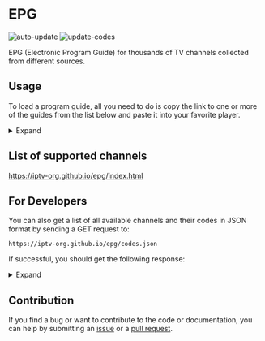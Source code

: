 # EPG

![auto-update](https://github.com/iptv-org/epg/actions/workflows/auto-update.yml/badge.svg)
![update-codes](https://github.com/iptv-org/epg/actions/workflows/update-codes.yml/badge.svg)

EPG (Electronic Program Guide) for thousands of TV channels collected from different sources.

## Usage

To load a program guide, all you need to do is copy the link to one or more of the guides from the list below and paste it into your favorite player.

<details>
<summary>Expand</summary>
<br>

<table>
  <thead>
    <tr><th align="left">Country</th><th align="left">EPG</th></tr>
  </thead>
  <tbody>
    <tr><td align="left" rowspan="2" valign="top" nowrap>🇦🇫 Afghanistan</td><td align="left" nowrap><code>https://iptv-org.github.io/epg/guides/arianaafgtv.com.guide.xml</code></td></tr>
    <tr><td align="left" nowrap><code>https://iptv-org.github.io/epg/guides/arianatelevision.com.guide.xml</code></td></tr>
    <tr><td align="left" nowrap>🇦🇱 Albania</td><td align="left" nowrap><code>https://iptv-org.github.io/epg/guides/tvprofil.com.guide.xml</code></td></tr>
    <tr><td align="left" nowrap>🇩🇿 Algeria</td><td align="left" nowrap><code>https://iptv-org.github.io/epg/guides/elcinema.com.guide.xml</code></td></tr>
    <tr><td align="left" nowrap>🇦🇩 Andorra</td><td align="left" nowrap><code>https://iptv-org.github.io/epg/guides/andorradifusio.ad.guide.xml</code></td></tr>
    <tr><td align="left" rowspan="2" valign="top" nowrap>🇦🇴 Angola</td><td align="left" nowrap><code>https://iptv-org.github.io/epg/guides/dstv.com.guide.xml</code></td></tr>
    <tr><td align="left" nowrap><code>https://iptv-org.github.io/epg/guides/zap.co.ao.guide.xml</code></td></tr>
    <tr><td align="left" nowrap>🇦🇷 Argentina</td><td align="left" nowrap><code>https://iptv-org.github.io/epg/guides/mi.tv.guide.xml</code></td></tr>
    <tr><td align="left" nowrap>🇦🇲 Armenia</td><td align="left" nowrap><code>https://iptv-org.github.io/epg/guides/tv.mail.ru.guide.xml</code></td></tr>
    <tr><td align="left" nowrap>🇦🇺 Australia</td><td align="left" nowrap><code>https://iptv-org.github.io/epg/guides/ontvtonight.com.guide.xml</code></td></tr>
    <tr><td align="left" nowrap>🇦🇹 Austria</td><td align="left" nowrap><code>https://iptv-org.github.io/epg/guides/hd-plus.de.guide.xml</code></td></tr>
    <tr><td align="left" nowrap>🇧🇾 Belarus</td><td align="left" nowrap><code>https://iptv-org.github.io/epg/guides/tv.yandex.ru.guide.xml</code></td></tr>
    <tr><td align="left" nowrap>🇧🇯 Benin</td><td align="left" nowrap><code>https://iptv-org.github.io/epg/guides/dstv.com.guide.xml</code></td></tr>
    <tr><td align="left" nowrap>🇧🇴 Bolivia</td><td align="left" nowrap><code>https://iptv-org.github.io/epg/guides/comteco.com.bo.guide.xml</code></td></tr>
    <tr><td align="left" nowrap>🇧🇦 Bosnia</td><td align="left" nowrap><code>https://iptv-org.github.io/epg/guides/tvprofil.com.guide.xml</code></td></tr>
    <tr><td align="left" nowrap>🇧🇼 Botswana</td><td align="left" nowrap><code>https://iptv-org.github.io/epg/guides/dstv.com.guide.xml</code></td></tr>
    <tr><td align="left" nowrap>🇧🇷 Brasil</td><td align="left" nowrap><code>https://iptv-org.github.io/epg/guides/mi.tv.guide.xml</code></td></tr>
    <tr><td align="left" nowrap>🇧🇬 Bulgaria</td><td align="left" nowrap><code>https://iptv-org.github.io/epg/guides/tvprofil.com.guide.xml</code></td></tr>
    <tr><td align="left" nowrap>🇧🇫 Burkina Faso</td><td align="left" nowrap><code>https://iptv-org.github.io/epg/guides/dstv.com.guide.xml</code></td></tr>
    <tr><td align="left" nowrap>🇧🇮 Burundi</td><td align="left" nowrap><code>https://iptv-org.github.io/epg/guides/dstv.com.guide.xml</code></td></tr>
    <tr><td align="left" nowrap>🇨🇲 Cameroon</td><td align="left" nowrap><code>https://iptv-org.github.io/epg/guides/dstv.com.guide.xml</code></td></tr>
    <tr><td align="left" nowrap>🇨🇦 Canada</td><td align="left" nowrap><code>https://iptv-org.github.io/epg/guides/tvtv.us.guide.xml</code></td></tr>
    <tr><td align="left" nowrap>🇨🇻 Cape Verde</td><td align="left" nowrap><code>https://iptv-org.github.io/epg/guides/dstv.com.guide.xml</code></td></tr>
    <tr><td align="left" nowrap>🇨🇫 Central African Republic</td><td align="left" nowrap><code>https://iptv-org.github.io/epg/guides/dstv.com.guide.xml</code></td></tr>
    <tr><td align="left" nowrap>🇹🇩 Chad</td><td align="left" nowrap><code>https://iptv-org.github.io/epg/guides/dstv.com.guide.xml</code></td></tr>
    <tr><td align="left" nowrap>🇨🇱 Chile</td><td align="left" nowrap><code>https://iptv-org.github.io/epg/guides/mi.tv.guide.xml</code></td></tr>
    <tr><td align="left" nowrap>🇨🇳 China</td><td align="left" nowrap><code>https://iptv-org.github.io/epg/guides/tv.cctv.com.guide.xml</code></td></tr>
    <tr><td align="left" nowrap>🇨🇴 Colombia</td><td align="left" nowrap><code>https://iptv-org.github.io/epg/guides/mi.tv.guide.xml</code></td></tr>
    <tr><td align="left" nowrap>🇨🇬 Congo - Brazzaville</td><td align="left" nowrap><code>https://iptv-org.github.io/epg/guides/dstv.com.guide.xml</code></td></tr>
    <tr><td align="left" nowrap>🇨🇩 Congo - Kinshasa</td><td align="left" nowrap><code>https://iptv-org.github.io/epg/guides/dstv.com.guide.xml</code></td></tr>
    <tr><td align="left" nowrap>🇨🇮 Côte d’Ivoire</td><td align="left" nowrap><code>https://iptv-org.github.io/epg/guides/dstv.com.guide.xml</code></td></tr>
    <tr><td align="left" nowrap>🇭🇷 Croatia</td><td align="left" nowrap><code>https://iptv-org.github.io/epg/guides/maxtv.hrvatskitelekom.hr.guide.xml</code></td></tr>
    <tr><td align="left" nowrap>🇨🇿 Czechia</td><td align="left" nowrap><code>https://iptv-org.github.io/epg/guides/m.tv.sms.cz.guide.xml</code></td></tr>
    <tr><td align="left" nowrap>🇩🇯 Djibouti</td><td align="left" nowrap><code>https://iptv-org.github.io/epg/guides/dstv.com.guide.xml</code></td></tr>
    <tr><td align="left" nowrap>🇪🇬 Egypt</td><td align="left" nowrap><code>https://iptv-org.github.io/epg/guides/elcinema.com.guide.xml</code></td></tr>
    <tr><td align="left" nowrap>🇸🇻 El Salvador</td><td align="left" nowrap><code>https://iptv-org.github.io/epg/guides/mi.tv.guide.xml</code></td></tr>
    <tr><td align="left" nowrap>🇬🇶 Equatorial Guinea</td><td align="left" nowrap><code>https://iptv-org.github.io/epg/guides/dstv.com.guide.xml</code></td></tr>
    <tr><td align="left" nowrap>🇪🇷 Eritrea</td><td align="left" nowrap><code>https://iptv-org.github.io/epg/guides/dstv.com.guide.xml</code></td></tr>
    <tr><td align="left" nowrap>🇸🇿 Eswatini</td><td align="left" nowrap><code>https://iptv-org.github.io/epg/guides/dstv.com.guide.xml</code></td></tr>
    <tr><td align="left" nowrap>🇪🇹 Ethiopia</td><td align="left" nowrap><code>https://iptv-org.github.io/epg/guides/dstv.com.guide.xml</code></td></tr>
    <tr><td align="left" nowrap>🇫🇮 Finland</td><td align="left" nowrap><code>https://iptv-org.github.io/epg/guides/telkussa.fi.guide.xml</code></td></tr>
    <tr><td align="left" nowrap>🇫🇷 France</td><td align="left" nowrap><code>https://iptv-org.github.io/epg/guides/programme-tv.net.guide.xml</code></td></tr>
    <tr><td align="left" nowrap>🇬🇦 Gabon</td><td align="left" nowrap><code>https://iptv-org.github.io/epg/guides/dstv.com.guide.xml</code></td></tr>
    <tr><td align="left" nowrap>🇬🇲 Gambia</td><td align="left" nowrap><code>https://iptv-org.github.io/epg/guides/dstv.com.guide.xml</code></td></tr>
    <tr><td align="left" nowrap>🇩🇪 Germany</td><td align="left" nowrap><code>https://iptv-org.github.io/epg/guides/hd-plus.de.guide.xml</code></td></tr>
    <tr><td align="left" nowrap>🇬🇭 Ghana</td><td align="left" nowrap><code>https://iptv-org.github.io/epg/guides/dstv.com.guide.xml</code></td></tr>
    <tr><td align="left" nowrap>🇬🇷 Greece</td><td align="left" nowrap><code>https://iptv-org.github.io/epg/guides/cosmote.gr.guide.xml</code></td></tr>
    <tr><td align="left" nowrap>🇬🇹 Guatemala</td><td align="left" nowrap><code>https://iptv-org.github.io/epg/guides/mi.tv.guide.xml</code></td></tr>
    <tr><td align="left" nowrap>🇬🇳 Guinea</td><td align="left" nowrap><code>https://iptv-org.github.io/epg/guides/dstv.com.guide.xml</code></td></tr>
    <tr><td align="left" nowrap>🇬🇼 Guinea-Bissau</td><td align="left" nowrap><code>https://iptv-org.github.io/epg/guides/dstv.com.guide.xml</code></td></tr>
    <tr><td align="left" rowspan="2" valign="top" nowrap>🇮🇩 Indonesia</td><td align="left" nowrap><code>https://iptv-org.github.io/epg/guides/mncvision.id.guide.xml</code></td></tr>
    <tr><td align="left" nowrap><code>https://iptv-org.github.io/epg/guides/vidio.com.guide.xml</code></td></tr>
    <tr><td align="left" nowrap>🇭🇳 Honduras</td><td align="left" nowrap><code>https://iptv-org.github.io/epg/guides/mi.tv.guide.xml</code></td></tr>
    <tr><td align="left" nowrap>🇭🇺 Hungary</td><td align="left" nowrap><code>https://iptv-org.github.io/epg/guides/tvprofil.com.guide.xml</code></td></tr>
    <tr><td align="left" rowspan="2" valign="top" nowrap>🇮🇹 Italy</td><td align="left" nowrap><code>https://iptv-org.github.io/epg/guides/guidatv.sky.it.guide.xml</code></td></tr>
    <tr><td align="left" nowrap><code>https://iptv-org.github.io/epg/guides/mediaset.it.guide.xml</code></td></tr>
    <tr><td align="left" nowrap>🇮🇪 Ireland</td><td align="left" nowrap><code>https://iptv-org.github.io/epg/guides/ontvtonight.com.guide.xml</code></td></tr>
    <tr><td align="left" nowrap>🇮🇷 Iran</td><td align="left" nowrap><code>https://iptv-org.github.io/epg/guides/elcinema.com.guide.xml</code></td></tr>
    <tr><td align="left" nowrap>🇮🇶 Iraq</td><td align="left" nowrap><code>https://iptv-org.github.io/epg/guides/elcinema.com.guide.xml</code></td></tr>
    <tr><td align="left" nowrap>🇯🇴 Jordan</td><td align="left" nowrap><code>https://iptv-org.github.io/epg/guides/elcinema.com.guide.xml</code></td></tr>
    <tr><td align="left" nowrap>🇰🇿 Kazakhstan</td><td align="left" nowrap><code>https://iptv-org.github.io/epg/guides/tv.yandex.ru.guide.xml</code></td></tr>
    <tr><td align="left" nowrap>🇰🇪 Kenya</td><td align="left" nowrap><code>https://iptv-org.github.io/epg/guides/dstv.com.guide.xml</code></td></tr>
    <tr><td align="left" nowrap>🇰🇼 Kuwait</td><td align="left" nowrap><code>https://iptv-org.github.io/epg/guides/elcinema.com.guide.xml</code></td></tr>
    <tr><td align="left" nowrap>🇱🇻 Latvia</td><td align="left" nowrap><code>https://iptv-org.github.io/epg/guides/tv.lv.guide.xml</code></td></tr>
    <tr><td align="left" nowrap>🇱🇸 Lesotho</td><td align="left" nowrap><code>https://iptv-org.github.io/epg/guides/dstv.com.guide.xml</code></td></tr>
    <tr><td align="left" nowrap>🇱🇷 Liberia</td><td align="left" nowrap><code>https://iptv-org.github.io/epg/guides/dstv.com.guide.xml</code></td></tr>
    <tr><td align="left" nowrap>🇱🇾 Libya</td><td align="left" nowrap><code>https://iptv-org.github.io/epg/guides/elcinema.com.guide.xml</code></td></tr>
    <tr><td align="left" nowrap>🇲🇬 Madagascar</td><td align="left" nowrap><code>https://iptv-org.github.io/epg/guides/dstv.com.guide.xml</code></td></tr>
    <tr><td align="left" nowrap>🇲🇼 Malawi</td><td align="left" nowrap><code>https://iptv-org.github.io/epg/guides/dstv.com.guide.xml</code></td></tr>
    <tr><td align="left" nowrap>🇲🇾 Malaysia</td><td align="left" nowrap><code>https://iptv-org.github.io/epg/guides/astro.com.my.guide.xml</code></td></tr>
    <tr><td align="left" nowrap>🇲🇱 Mali</td><td align="left" nowrap><code>https://iptv-org.github.io/epg/guides/dstv.com.guide.xml</code></td></tr>
    <tr><td align="left" nowrap>🇲🇷 Mauritania</td><td align="left" nowrap><code>https://iptv-org.github.io/epg/guides/dstv.com.guide.xml</code></td></tr>
    <tr><td align="left" nowrap>🇲🇺 Mauritius</td><td align="left" nowrap><code>https://iptv-org.github.io/epg/guides/dstv.com.guide.xml</code></td></tr>
    <tr><td align="left" nowrap>🇲🇽 Mexico</td><td align="left" nowrap><code>https://iptv-org.github.io/epg/guides/mi.tv.guide.xml</code></td></tr>
    <tr><td align="left" nowrap>🇲🇦 Morocco</td><td align="left" nowrap><code>https://iptv-org.github.io/epg/guides/elcinema.com.guide.xml</code></td></tr>
    <tr><td align="left" nowrap>🇲🇪 Montenegro</td><td align="left" nowrap><code>https://iptv-org.github.io/epg/guides/tvprofil.com.guide.xml</code></td></tr>
    <tr><td align="left" nowrap>🇲🇿 Mozambique</td><td align="left" nowrap><code>https://iptv-org.github.io/epg/guides/dstv.com.guide.xml</code></td></tr>
    <tr><td align="left" nowrap>🇳🇦 Namibia</td><td align="left" nowrap><code>https://iptv-org.github.io/epg/guides/dstv.com.guide.xml</code></td></tr>
    <tr><td align="left" nowrap>🇳🇪 Niger</td><td align="left" nowrap><code>https://iptv-org.github.io/epg/guides/dstv.com.guide.xml</code></td></tr>
    <tr><td align="left" nowrap>🇳🇬 Nigeria</td><td align="left" nowrap><code>https://iptv-org.github.io/epg/guides/dstv.com.guide.xml</code></td></tr>
    <tr><td align="left" nowrap>🇲🇰 North Macedonia</td><td align="left" nowrap><code>https://iptv-org.github.io/epg/guides/tvprofil.com.guide.xml</code></td></tr>
    <tr><td align="left" nowrap>🇵🇾 Paraguay</td><td align="left" nowrap><code>https://iptv-org.github.io/epg/guides/mi.tv.guide.xml</code></td></tr>
    <tr><td align="left" nowrap>🇵🇪 Peru</td><td align="left" nowrap><code>https://iptv-org.github.io/epg/guides/mi.tv.guide.xml</code></td></tr>
    <tr><td align="left" nowrap>🇵🇱 Poland</td><td align="left" nowrap><code>https://iptv-org.github.io/epg/guides/programtv.onet.pl.guide.xml</code></td></tr>
    <tr><td align="left" nowrap>🇵🇹 Portugal</td><td align="left" nowrap><code>https://iptv-org.github.io/epg/guides/meo.pt.guide.xml</code></td></tr>
    <tr><td align="left" nowrap>🇷🇴 Romania</td><td align="left" nowrap><code>https://iptv-org.github.io/epg/guides/programetv.ro.guide.xml</code></td></tr>
    <tr><td align="left" nowrap>🇷🇺 Russia</td><td align="left" nowrap><code>https://iptv-org.github.io/epg/guides/tv.yandex.ru.guide.xml</code></td></tr>
    <tr><td align="left" nowrap>🇷🇼 Rwanda</td><td align="left" nowrap><code>https://iptv-org.github.io/epg/guides/dstv.com.guide.xml</code></td></tr>
    <tr><td align="left" nowrap>🇸🇹 São Tomé & Príncipe</td><td align="left" nowrap><code>https://iptv-org.github.io/epg/guides/dstv.com.guide.xml</code></td></tr>
    <tr><td align="left" nowrap>🇸🇦 Saudi Arabia</td><td align="left" nowrap><code>https://iptv-org.github.io/epg/guides/elcinema.com.guide.xml</code></td></tr>
    <tr><td align="left" nowrap>🇸🇳 Senegal</td><td align="left" nowrap><code>https://iptv-org.github.io/epg/guides/dstv.com.guide.xml</code></td></tr>
    <tr><td align="left" nowrap>🇷🇸 Serbia</td><td align="left" nowrap><code>https://iptv-org.github.io/epg/guides/tvprofil.com.guide.xml</code></td></tr>
    <tr><td align="left" nowrap>🇸🇨 Seychelles</td><td align="left" nowrap><code>https://iptv-org.github.io/epg/guides/dstv.com.guide.xml</code></td></tr>
    <tr><td align="left" nowrap>🇸🇱 Sierra Leone</td><td align="left" nowrap><code>https://iptv-org.github.io/epg/guides/dstv.com.guide.xml</code></td></tr>
    <tr><td align="left" nowrap>🇸🇮 Slovenia</td><td align="left" nowrap><code>https://iptv-org.github.io/epg/guides/tvprofil.com.guide.xml</code></td></tr>
    <tr><td align="left" nowrap>🇸🇴 Somalia</td><td align="left" nowrap><code>https://iptv-org.github.io/epg/guides/dstv.com.guide.xml</code></td></tr>
    <tr><td align="left" nowrap>🇿🇦 South Africa</td><td align="left" nowrap><code>https://iptv-org.github.io/epg/guides/dstv.com.guide.xml</code></td></tr>
    <tr><td align="left" nowrap>🇸🇸 South Sudan</td><td align="left" nowrap><code>https://iptv-org.github.io/epg/guides/dstv.com.guide.xml</code></td></tr>
    <tr><td align="left" nowrap>🇪🇸 Spain</td><td align="left" nowrap><code>https://iptv-org.github.io/epg/guides/programacion-tv.elpais.com.guide.xml</code></td></tr>
    <tr><td align="left" nowrap>🇸🇩 Sudan</td><td align="left" nowrap><code>https://iptv-org.github.io/epg/guides/dstv.com.guide.xml</code></td></tr>
    <tr><td align="left" nowrap>🇸🇪 Sweden</td><td align="left" nowrap><code>https://iptv-org.github.io/epg/guides/telkussa.fi.guide.xml</code></td></tr>
    <tr><td align="left" nowrap>🇸🇾 Syria</td><td align="left" nowrap><code>https://iptv-org.github.io/epg/guides/elcinema.com.guide.xml</code></td></tr>
    <tr><td align="left" nowrap>🇹🇿 Tanzania</td><td align="left" nowrap><code>https://iptv-org.github.io/epg/guides/dstv.com.guide.xml</code></td></tr>
    <tr><td align="left" nowrap>🇹🇬 Togo</td><td align="left" nowrap><code>https://iptv-org.github.io/epg/guides/dstv.com.guide.xml</code></td></tr>
    <tr><td align="left" nowrap>🇹🇳 Tunisia</td><td align="left" nowrap><code>https://iptv-org.github.io/epg/guides/elcinema.com.guide.xml</code></td></tr>
    <tr><td align="left" nowrap>🇹🇷 Turkey</td><td align="left" nowrap><code>https://iptv-org.github.io/epg/guides/digiturk.com.tr.guide.xml</code></td></tr>
    <tr><td align="left" nowrap>🇺🇬 Uganda</td><td align="left" nowrap><code>https://iptv-org.github.io/epg/guides/dstv.com.guide.xml</code></td></tr>
    <tr><td align="left" nowrap>🇺🇦 Ukraine</td><td align="left" nowrap><code>https://iptv-org.github.io/epg/guides/tvgid.ua.guide.xml</code></td></tr>
    <tr><td align="left" nowrap>🇦🇪 United Arab Emirates</td><td align="left" nowrap><code>https://iptv-org.github.io/epg/guides/elcinema.com.guide.xml</code></td></tr>
    <tr><td align="left" nowrap>🇬🇧 United Kingdom</td><td align="left" nowrap><code>https://iptv-org.github.io/epg/guides/ontvtonight.com.guide.xml</code></td></tr>
    <tr><td align="left" rowspan="2" valign="top" nowrap>🇺🇸 United States</td><td align="left" nowrap><code>https://iptv-org.github.io/epg/guides/tvtv.us.guide.xml</code></td></tr>
    <tr><td align="left" nowrap><code>https://iptv-org.github.io/epg/guides/tvguide.com.guide.xml</code></td></tr>
    <tr><td align="left" rowspan="2" valign="top" nowrap>🇿🇲 Zambia</td><td align="left" nowrap><code>https://iptv-org.github.io/epg/guides/dstv.com.guide.xml</code></td></tr>
    <tr><td align="left" nowrap><code>https://iptv-org.github.io/epg/guides/znbc.co.zm.guide.xml</code></td></tr>
    <tr><td align="left" nowrap>🇿🇼 Zimbabwe</td><td align="left" nowrap><code>https://iptv-org.github.io/epg/guides/dstv.com.guide.xml</code></td></tr>
  </tbody>
</table>

</details>

## List of supported channels

https://iptv-org.github.io/epg/index.html

## For Developers

You can also get a list of all available channels and their codes in JSON format by sending a GET request to:

```
https://iptv-org.github.io/epg/codes.json
```

If successful, you should get the following response:

<details>
<summary>Expand</summary>
<br>

```
[
  ...
  {
    "tvg_id": "CNNUSA.us",
    "display_name": "CNN USA",
    "logo": "https://cdn.tvpassport.com/image/station/100x100/cnn.png",
    "country": "us",
    "guides": [
      "https://iptv-org.github.io/epg/guides/tvtv.us.guide.xml",
      ...
    ]
  },
  ...
]
```

</details>

## Contribution

If you find a bug or want to contribute to the code or documentation, you can help by submitting an [issue](https://github.com/iptv-org/epg/issues) or a [pull request](https://github.com/iptv-org/epg/pulls).
